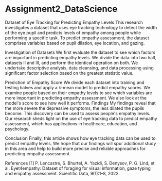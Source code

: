 # Assignment2_DataScience
Dataset of Eye Tracking for Predicting Empathy Levels
This research investigates a dataset that uses eye tracking technology to detect the width of the eye pupil and predicts levels of empathy among people while performing a specific task. To predict empathy assessment, the dataset comprises variables based on pupil dilation, eye location, and gazing.

Investigation of Datasets
We first evaluate the dataset to see which factors are important in predicting empathy levels. We divide the data into two half, datasets II and III, and perform the identical operation on both. We undertake descriptive analysis, data cleansing, and data processing using significant factor selection based on the greatest statistic value.

Prediction of Empathy Score
We divide each dataset into training and testing halves and apply a k-mean model to predict empathy scores. We examine people based on their empathy levels to see which variables are more important in predicting empathy assessment. We also look at the model's score to see how well it performs.
Findings
My findings reveal that the more severe the depressive symptoms, the less dilated the pupils become. This discovery can be used to assess people's empathy levels. Our research sheds light on the use of eye tracking data to predict empathy assessment, which has applications in healthcare, education, and psychology.

Conclusion
Finally, this article shows how eye tracking data can be used to predict empathy levels. We hope that our findings will spur additional study in this area and help to build more precise and reliable approaches for predicting empathy assessment.

References
[1] P. Lencastre, S. Bhurtel, A. Yazidi, S. Denysov, P. G. Lind, et al. Eyet4empathy: Dataset of foraging for
visual information, gaze typing and empathy assessment. Scientific Data, 9(1):1–8, 2022.

